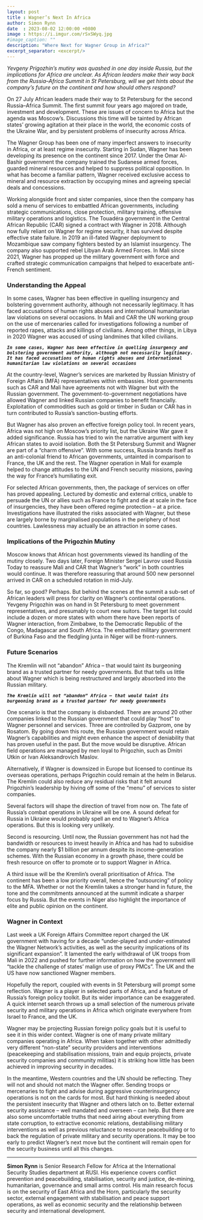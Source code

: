 ```yaml
---
layout: post
title : Wagner’s Next In Africa
author: Simon Rynn
date  : 2023-08-02 12:00:00 +0800
image : https://i.imgur.com/rSxSWyq.jpg
#image_caption: ""
description: "Where Next for Wagner Group in Africa?"
excerpt_separator: <excerpt/>
---
```


_Yevgeny Prigozhin’s mutiny was quashed in one day inside Russia, but the implications for Africa are unclear. As African leaders make their way back from the Russia–Africa Summit in St Petersburg, will we get hints about the company’s future on the continent and how should others respond?_

<excerpt/>

On 27 July African leaders made their way to St Petersburg for the second Russia–Africa Summit. The first summit four years ago majored on trade, investment and development. These are issues of concern to Africa but the agenda was Moscow’s. Discussions this time will be tainted by African states’ growing agitation at their place in the world, the economic costs of the Ukraine War, and by persistent problems of insecurity across Africa.

The Wagner Group has been one of many imperfect answers to insecurity in Africa, or at least regime insecurity. Starting in Sudan, Wagner has been developing its presence on the continent since 2017. Under the Omar Al-Bashir government the company trained the Sudanese armed forces, guarded mineral resources and helped to suppress political opposition. In what has become a familiar pattern, Wagner received exclusive access to mineral and resource extraction by occupying mines and agreeing special deals and concessions.

Working alongside front and sister companies, since then the company has sold a menu of services to embattled African governments, including strategic communications, close protection, military training, offensive military operations and logistics. The Touadéra government in the Central African Republic (CAR) signed a contract with Wagner in 2018. Although now fully reliant on Wagner for regime security, it has survived despite effective state failure. In 2019 an ill-fated Wagner deployment to Mozambique saw company fighters bested by an Islamist insurgency. The company also supported rebel Libyan Arab Armed Forces. In Mali since 2021, Wagner has propped up the military government with force and crafted strategic communication campaigns that helped to exacerbate anti-French sentiment.


### Understanding the Appeal

In some cases, Wagner has been effective in quelling insurgency and bolstering government authority, although not necessarily legitimacy. It has faced accusations of human rights abuses and international humanitarian law violations on several occasions. In Mali and CAR the UN working group on the use of mercenaries called for investigations following a number of reported rapes, attacks and killings of civilians. Among other things, in Libya in 2020 Wagner was accused of using landmines that killed civilians.

___`In some cases, Wagner has been effective in quelling insurgency and bolstering government authority, although not necessarily legitimacy. It has faced accusations of human rights abuses and international humanitarian law violations on several occasions`___

At the country-level, Wagner’s services are marketed by Russian Ministry of Foreign Affairs (MFA) representatives within embassies. Host governments such as CAR and Mali have agreements not with Wagner but with the Russian government. The government-to-government negotiations have allowed Wagner and linked Russian companies to benefit financially. Exploitation of commodities such as gold or timber in Sudan or CAR has in turn contributed to Russia’s sanction-busting efforts.

But Wagner has also proven an effective foreign policy tool. In recent years, Africa was not high on Moscow’s priority list, but the Ukraine War gave it added significance. Russia has tried to win the narrative argument with key African states to avoid isolation. Both the St Petersburg Summit and Wagner are part of a “charm offensive”. With some success, Russia brands itself as an anti-colonial friend to African governments, untainted in comparison to France, the UK and the rest. The Wagner operation in Mali for example helped to change attitudes to the UN and French security missions, paving the way for France’s humiliating exit.

For selected African governments, then, the package of services on offer has proved appealing. Lectured by domestic and external critics, unable to persuade the UN or allies such as France to fight and die at scale in the face of insurgencies, they have been offered regime protection – at a price. Investigations have illustrated the risks associated with Wagner, but these are largely borne by marginalised populations in the periphery of host countries. Lawlessness may actually be an attraction in some cases.


### Implications of the Prigozhin Mutiny

Moscow knows that African host governments viewed its handling of the mutiny closely. Two days later, Foreign Minister Sergei Lavrov used Russia Today to reassure Mali and CAR that Wagner’s “work” in both countries would continue. It was therefore reassuring that around 500 new personnel arrived in CAR on a scheduled rotation in mid-July.

So far, so good? Perhaps. But behind the scenes at the summit a sub-set of African leaders will press for clarity on Wagner’s continental operations. Yevgeny Prigozhin was on hand in St Petersburg to meet government representatives, and presumably to court new suitors. The target list could include a dozen or more states with whom there have been reports of Wagner interaction, from Zimbabwe, to the Democratic Republic of the Congo, Madagascar and South Africa. The embattled military government of Burkina Faso and the fledgling junta in Niger will be front-runners.


### Future Scenarios

The Kremlin will not “abandon” Africa – that would taint its burgeoning brand as a trusted partner for needy governments. But that tells us little about Wagner which is being restructured and largely absorbed into the Russian military.

___`The Kremlin will not “abandon” Africa – that would taint its burgeoning brand as a trusted partner for needy governments`___

One scenario is that the company is disbanded. There are around 20 other companies linked to the Russian government that could play “host” to Wagner personnel and services. Three are controlled by Gazprom, one by Rosatom. By going down this route, the Russian government would retain Wagner’s capabilities and might even enhance the aspect of deniability that has proven useful in the past. But the move would be disruptive. African field operations are managed by men loyal to Prigozhin, such as Dmitri Utkin or Ivan Aleksandrovich Maslov.

Alternatively, if Wagner is downsized in Europe but licensed to continue its overseas operations, perhaps Prigozhin could remain at the helm in Belarus. The Kremlin could also reduce any residual risks that it felt around Prigozhin’s leadership by hiving off some of the “menu” of services to sister companies.

Several factors will shape the direction of travel from now on. The fate of Russia’s combat operations in Ukraine will be one. A sound defeat for Russia in Ukraine would probably spell an end to Wagner’s Africa operations. But this is looking very unlikely.

Second is resourcing. Until now, the Russian government has not had the bandwidth or resources to invest heavily in Africa and has had to subsidise the company nearly $1 billion per annum despite its income-generation schemes. With the Russian economy in a growth phase, there could be fresh resource on offer to promote or to support Wagner in Africa.

A third issue will be the Kremlin’s overall prioritisation of Africa. The continent has been a low priority overall, hence the “outsourcing” of policy to the MFA. Whether or not the Kremlin takes a stronger hand in future, the tone and the commitments announced at the summit indicate a sharper focus by Russia. But the events in Niger also highlight the importance of elite and public opinion on the continent.


### Wagner in Context

Last week a UK Foreign Affairs Committee report charged the UK government with having for a decade “under-played and under-estimated the Wagner Network’s activities, as well as the security implications of its significant expansion”. It lamented the early withdrawal of UK troops from Mali in 2022 and pushed for further information on how the government will “tackle the challenge of states’ malign use of proxy PMCs”. The UK and the US have now sanctioned Wagner members.

Hopefully the report, coupled with events in St Petersburg will prompt some reflection. Wagner is a player in selected parts of Africa, and a feature of Russia’s foreign policy toolkit. But its wider importance can be exaggerated. A quick internet search throws up a small selection of the numerous private security and military operations in Africa which originate everywhere from Israel to France, and the UK.

Wagner may be projecting Russian foreign policy goals but it is useful to see it in this wider context. Wagner is one of many private military companies operating in Africa. When taken together with other admittedly very different “non-state” security providers and interventions (peacekeeping and stabilisation missions, train and equip projects, private security companies and community militias) it is striking how little has been achieved in improving security in decades.

In the meantime, Western countries and the UN should be reflecting. They will not and should not match the Wagner offer. Sending troops or mercenaries to fight and advise during aggressive counterinsurgency operations is not on the cards for most. But hard thinking is needed about the persistent insecurity that Wagner and others latch on to. Better external security assistance – well mandated and overseen – can help. But there are also some uncomfortable truths that need airing about everything from state corruption, to extractive economic relations, destabilising military interventions as well as previous reluctance to resource peacebuilding or to back the regulation of private military and security operations. It may be too early to predict Wagner’s next move but the continent will remain open for the security business until all this changes.

---

__Simon Rynn__ is Senior Research Fellow for Africa at the International Security Studies department at RUSI. His experience covers conflict prevention and peacebuilding, stabilisation, security and justice, de-mining, humanitarian, governance and small arms control. His main research focus is on the security of East Africa and the Horn, particularly the security sector, external engagement with stabilisation and peace support operations, as well as economic security and the relationship between security and international development.
